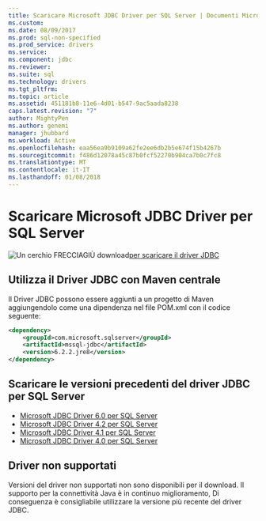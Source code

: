 ```yaml
---
title: Scaricare Microsoft JDBC Driver per SQL Server | Documenti Microsoft
ms.custom: 
ms.date: 08/09/2017
ms.prod: sql-non-specified
ms.prod_service: drivers
ms.service: 
ms.component: jdbc
ms.reviewer: 
ms.suite: sql
ms.technology: drivers
ms.tgt_pltfrm: 
ms.topic: article
ms.assetid: 451181b8-11e6-4d01-b547-9ac5aada8238
caps.latest.revision: "7"
author: MightyPen
ms.author: genemi
manager: jhubbard
ms.workload: Active
ms.openlocfilehash: eaa56ea9b9109a62fe2ee6db2b5e674f15b4267b
ms.sourcegitcommit: f486d12078a45c87b0fcf52270b904ca7b0c7fc8
ms.translationtype: MT
ms.contentlocale: it-IT
ms.lasthandoff: 01/08/2018
---
```

# <a name="download-microsoft-jdbc-driver-for-sql-server"></a>Scaricare Microsoft JDBC Driver per SQL Server

![Un cerchio FRECCIAGIÙ download](../../ssdt/media/download.png)[per scaricare il driver JDBC](../sql-connection-libraries.md#anchor-20-drivers-relational-access)
 
## <a name="using-the-jdbc-driver-with-maven-central"></a>Utilizza il Driver JDBC con Maven centrale
Il Driver JDBC possono essere aggiunti a un progetto di Maven aggiungendolo come una dipendenza nel file POM.xml con il codice seguente:

```xml
<dependency>
    <groupId>com.microsoft.sqlserver</groupId>
    <artifactId>mssql-jdbc</artifactId>
    <version>6.2.2.jre8</version>
</dependency>
```  

## <a name="download-previous-versions-of-jdbc-drivers-for-sql-server"></a>Scaricare le versioni precedenti del driver JDBC per SQL Server  
 * [Microsoft JDBC Driver 6.0 per SQL Server](http://go.microsoft.com/fwlink/?LinkId=245496) 
 * [Microsoft JDBC Driver 4.2 per SQL Server](http://go.microsoft.com/fwlink/?linkid=841534) 
 * [Microsoft JDBC Driver 4.1 per SQL Server](http://go.microsoft.com/fwlink/?linkid=841533) 
 * [Microsoft JDBC Driver 4.0 per SQL Server](http://go.microsoft.com/fwlink/?linkid=841532) 
  
## <a name="unsupported-drivers"></a>Driver non supportati  
Versioni del driver non supportati non sono disponibili per il download. Il supporto per la connettività Java è in continuo miglioramento, Di conseguenza è consigliabile utilizzare la versione più recente del driver JDBC.  
  
  
